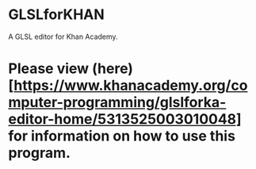 # GLSLforKHAN
A GLSL editor for Khan Academy.


# Please view (here)[https://www.khanacademy.org/computer-programming/glslforka-editor-home/5313525003010048] for information on how to use this program.
